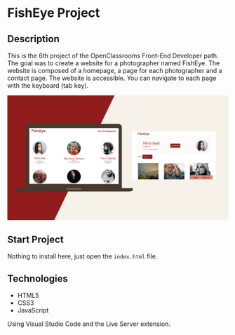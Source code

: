 # FishEye Project

## Description
This is the 6th project of the OpenClassrooms Front-End Developer path. The goal was to create a website for a photographer named FishEye. The website is composed of a homepage, a page for each photographer and a contact page. The website is accessible.
You can navigate to each page with the keyboard (tab key). 

![FishEye](FisheEye.png)

## Start Project
Nothing to install here, just open the `index.html` file.

## Technologies
* HTML5
* CSS3
* JavaScript

Using Visual Studio Code and the Live Server extension.